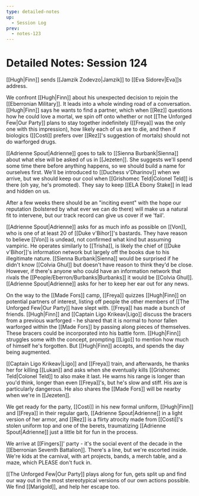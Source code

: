 ```yaml
---
type: detailed-notes
up:
  - Session Log
prev:
  - notes-123
---
```

# Detailed Notes: Session 124

[[Hugh|Finn]] sends [[Jamzik Zodevzo|Jamzik]] to [[Eva Sidorev|Eva]]s address. 

We confront [[Hugh|Finn]] about his unexpected decision to rejoin the [[Eberronian Military]]. It leads into a whole winding road of a conversation. [[Hugh|Finn]] says he wants to find a partner, which when [[Rez]] questions how he could love a mortal, we spin off onto whether or not [[The Unforged Few|Our Party]] plans to stay together indefinitely ([[Freya]] was the only one with this impression), how likely each of us are to die, and then if biologics ([[Costi]] prefers over [[Rez]]'s suggestion of mortals) should not do warforged drugs.

[[Adrienne Spout|Adrienne]] goes to talk to [[Sienna Burbank|Sienna]] about what else will be asked of us in [[Jezeten]]. She suggests we'll spend some time there before anything happens, so we should build a name for ourselves first. We'll be introduced to [[Duchess v'Dharinov]] when we arrive, but we should keep our cool when [[Grishomec Teld|Colonel Teld]] is there (oh yay, he's promoted). They say to keep [[ELA Ebony Stake]] in lead and hidden on us. 

After a few weeks there should be an "inciting event" with the hope our reputation (bolstered by what ever we can do there) will make us a natural fit to intervene, but our track record can give us cover if we 'fail'. 

[[Adrienne Spout|Adrienne]] asks for as much info as possible on [[Von]], who is one of at least 20 of [[Duke v'Bihor]]'s bastards. They have reason to believe [[Von]] is undead, not confirmed what kind but assuming vampiric. He operates similarly to [[Trisha]], is likely the chief of [[Duke v'Bihor]]'s information network but largely off the books due to his illegitimate nature. [[Sienna Burbank|Sienna]] would be surprised if he didn't know [[Colvia Ghul]] but doesn't have reason to think they'd be close. However, if there's anyone who could have an information network that rivals the [[People/Eberron/Burbanks|Burbanks]] it would be [[Colvia Ghul]]. [[Adrienne Spout|Adrienne]] asks for her to keep her ear out for any news.

On the way to the [[Made Fors]] camp, [[Freya]] quizzes [[Hugh|Finn]] on potential partners of interest, listing off people the other members of [[The Unforged Few|Our Party]] have slept with. [[Freya]] has made a bunch of friends. [[Hugh|Finn]] and [[Captain Ligo Krikeav|Ligo]] discuss the bracers from a previous warforged - he shared that it is normal to honor fallen warforged within the [[Made Fors]] by passing along pieces of themselves. These bracers could be incorporated into his battle form. [[Hugh|Finn]] struggles some with the concept, prompting [[Ligo]] to mention how much of himself he's forgotten. But [[Hugh|Finn]] accepts, and spends the day being augmented.

[[Captain Ligo Krikeav|Ligo]] and [[Freya]] train, and afterwards, he thanks her for killing [[Lukan]] and asks when she eventually kills [[Grishomec Teld|Colonel Teld]] to also make it last. He warns his range is longer than you'd think, longer than even [[Freya]]'s, but he's slow and stiff. His axe is particularly dangerous. He also shares the [[Made Fors]] will be nearby when we're in [[Jezeten]].

We get ready for the party, [[Costi]] in his new formal uniform, [[Hugh|Finn]] and [[Freya]] in their regular garb, [[Adrienne Spout|Adrienne]] in a light version of her armor, and [[Rez]] is a flirty atrocity made from [[Costi]]'s stolen uniform top and one of the berets, traumatizing [[Adrienne Spout|Adrienne]] just a little bit for fun in the process.

We arrive at [[Fingers]]' party - it's the social event of the decade in the [[Eberronian Seventh Battalion]]. There's a line, but we're escorted inside. We're kids at the carnival, with art projects, bands, a merch table, and a maze, which PLEASE don't fuck in. 

[[The Unforged Few|Our Party]] plays along for fun, gets split up and find our way out in the most stereotypical versions of our own actions possible. We find [[Marigold]], and help her escape too.